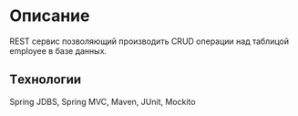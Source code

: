 # Описание
REST сервис позволяющий производить CRUD операции над таблицой employee в базе данных.

## Tехнологии
Spring JDBS, Spring MVC, Maven, JUnit, Mockito
